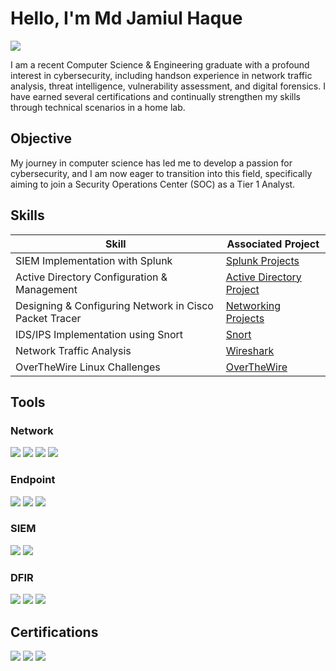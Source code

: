 # Hello, I'm Md Jamiul Haque
<a href="https://www.linkedin.com/in/md-jamiul-haque/"><img src="https://img.shields.io/badge/-LinkedIn-0072b1?&style=for-the-badge&logo=linkedin&logoColor=white" /></a>

I am a recent Computer Science & Engineering graduate with a profound interest in cybersecurity, including handson experience in network traffic analysis, threat intelligence, vulnerability assessment, and digital forensics. I have earned several certifications and continually strengthen my skills through technical scenarios in a home lab.

## Objective

My journey in computer science has led me to develop a passion for cybersecurity, and I am now eager to transition into this field, specifically aiming to join a Security Operations Center (SOC) as a Tier 1 Analyst.

## Skills

| Skill                                           | Associated Project         |
|-------------------------------------------------|----------------------------|
| SIEM Implementation with Splunk                 | <a href="https://github.com/Md-Jamiul-Haque/Splunk-Projects">Splunk Projects</a>|
| Active Directory Configuration & Management     | <a href="https://github.com/Md-Jamiul-Haque/Active-Directory-Project">Active Directory Project</a>|
| Designing & Configuring Network in Cisco Packet Tracer| <a href="https://github.com/Md-Jamiul-Haque/Networking-Projects">Networking Projects</a>|
| IDS/IPS Implementation using Snort              | <a href="https://github.com/Md-Jamiul-Haque/Snort">Snort</a>|
| Network Traffic Analysis                        | <a href="https://github.com/Md-Jamiul-Haque/Wireshark">Wireshark</a>|
| OverTheWire Linux Challenges                    | <a href="https://github.com/Md-Jamiul-Haque/OverTheWire-Linux-Challenges">OverTheWire</a>|

## Tools


### Network
<div>
    <img src="https://img.shields.io/badge/WIRESHARK-0D92F4?style=for-the-badge&logo=wireshark&logoColor=white" />
    <img src="https://img.shields.io/badge/SNORT-FF8F8F?style=for-the-badge&logo=snort&logoColor=white" />
    <img src="https://img.shields.io/badge/-Suricata-EF3B2D?&style=for-the-badge&logo=Suricata&logoColor=white" />
    <img src="https://img.shields.io/badge/ZEEK-4CC9FE?style=for-the-badge&logo=Zeek&logoColor=white" />
</div>

### Endpoint
<div>
    <img src="https://img.shields.io/badge/WAZUH-3FA2F6?style=for-the-badge&logo=wazuh&logoColor=white" />
    <img src="https://img.shields.io/badge/Velociraptor-399918?style=for-the-badge&logo=Velociraptor&logoColor=white" />
    <img src="https://img.shields.io/badge/Sysmon-4C1F7A?style=for-the-badge&logo=Sysmon&logoColor=white" />
</div>

### SIEM
<div>
    <img src="https://img.shields.io/badge/SPLUNK-06D001?style=for-the-badge&logo=splunk&logoColor=white" />
    <img src="https://img.shields.io/badge/-Elastic-005571?&style=for-the-badge&logo=Elastic&logoColor=white" />
</div>

### DFIR
<div>
    <img src="https://img.shields.io/badge/AUTOPSY-B17457?style=for-the-badge&logo=seluth%20kit&logoColor=white" />
    <img src="https://img.shields.io/badge/Volatility-508C9B?style=for-the-badge&logo=volatility&logoColor=white" />
    <img src="https://img.shields.io/badge/REDLINE-B8001F?style=for-the-badge&logo=redline&logoColor=white" />
</div>

## Certifications
<div>
<img src="https://img.shields.io/badge/GOOGLE%20CYBERSECURITY%20PROFESSIONAL-399918?style=for-the-badge&logo=google&logoColor=white" />
<img src="https://img.shields.io/badge/TryHackMe_SOC_Level_1-D80032?style=for-the-badge&logo=tryhackme&logoColor=white" />
<img src="https://img.shields.io/badge/Mastercard_Job_Simulation-FAB12F?style=for-the-badge&logo=mastercard&logoColor=white" />
</div>

